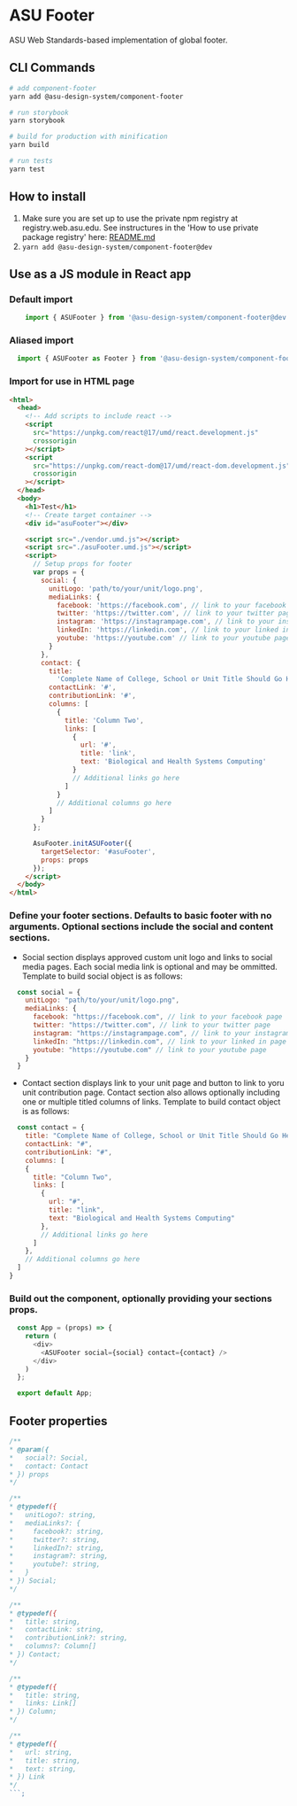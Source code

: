 # ASU Footer
ASU Web Standards-based implementation of global footer.

## CLI Commands

``` bash
# add component-footer
yarn add @asu-design-system/component-footer

# run storybook
yarn storybook

# build for production with minification
yarn build

# run tests
yarn test

```

## How to install

1. Make sure you are set up to use the private npm registry at registry.web.asu.edu. See instructures in the 'How to use private package registry' here: [README.md](../../README.md)
2. ```yarn add @asu-design-system/component-footer@dev```


## Use as a JS module in React app

### Default import
```JAVASCRIPT
    import { ASUFooter } from '@asu-design-system/component-footer@dev'
```

### Aliased import
```JAVASCRIPT
  import { ASUFooter as Footer } from '@asu-design-system/component-footer@dev'
```

### Import for use in HTML page
```HTML
<html>
  <head>
    <!-- Add scripts to include react -->
    <script
      src="https://unpkg.com/react@17/umd/react.development.js"
      crossorigin
    ></script>
    <script
      src="https://unpkg.com/react-dom@17/umd/react-dom.development.js"
      crossorigin
    ></script>
  </head>
  <body>
    <h1>Test</h1>
    <!-- Create target container -->
    <div id="asuFooter"></div>

    <script src="./vendor.umd.js"></script>
    <script src="./asuFooter.umd.js"></script>
    <script>
      // Setup props for footer
      var props = {
        social: {
          unitLogo: 'path/to/your/unit/logo.png',
          mediaLinks: {
            facebook: 'https://facebook.com', // link to your facebook page
            twitter: 'https://twitter.com', // link to your twitter page
            instagram: 'https://instagrampage.com', // link to your instagram page
            linkedIn: 'https://linkedin.com', // link to your linked in page
            youtube: 'https://youtube.com' // link to your youtube page
          }
        },
        contact: {
          title:
            'Complete Name of College, School or Unit Title Should Go Here',
          contactLink: '#',
          contributionLink: '#',
          columns: [
            {
              title: 'Column Two',
              links: [
                {
                  url: '#',
                  title: 'link',
                  text: 'Biological and Health Systems Computing'
                }
                // Additional links go here
              ]
            }
            // Additional columns go here
          ]
        }
      };

      AsuFooter.initASUFooter({
        targetSelector: '#asuFooter',
        props: props
      });
    </script>
  </body>
</html>

```

### Define your footer sections. Defaults to basic footer with no arguments. Optional sections include the social and content sections.

* Social section displays approved custom unit logo and links to social media pages. Each social media link is optional and may be ommitted. Template to build social object is as follows:

```JAVASCRIPT
  const social = {
    unitLogo: "path/to/your/unit/logo.png",
    mediaLinks: {
      facebook: "https://facebook.com", // link to your facebook page
      twitter: "https://twitter.com", // link to your twitter page
      instagram: "https://instagrampage.com", // link to your instagram page
      linkedIn: "https://linkedin.com", // link to your linked in page
      youtube: "https://youtube.com" // link to your youtube page
    }
  }
```

* Contact section displays link to your unit page and button to link to yoru unit contribution page. Contact section also allows optionally including one or multiple titled columns of links. Template to build contact object is as follows:

```JAVASCRIPT
  const contact = {
    title: "Complete Name of College, School or Unit Title Should Go Here",
    contactLink: "#",
    contributionLink: "#",
    columns: [
    {
      title: "Column Two",
      links: [
        {
          url: "#",
          title: "link",
          text: "Biological and Health Systems Computing"
        },
        // Additional links go here
      ]
    },
    // Additional columns go here
  ]
}
```

### Build out the component, optionally providing your sections props.

```JAVASCRIPT
  const App = (props) => {
    return (
      <div>
        <ASUFooter social={social} contact={contact} />
      </div>
    )
  };

  export default App;

```


## Footer properties


```JAVASCRIPT
/**
* @param({
*   social?: Social,
*   contact: Contact
* }) props
*/

/**
* @typedef({
*   unitLogo?: string,
*   mediaLinks?: {
*     facebook?: string,
*     twitter?: string,
*     linkedIn?: string,
*     instagram?: string,
*     youtube?: string,
*   }
* }) Social;
*/

/**
* @typedef({
*   title: string,
*   contactLink: string,
*   contributionLink?: string,
*   columns?: Column[]
* }) Contact;
*/

/**
* @typedef({
*   title: string,
*   links: Link[]
* }) Column;
*/

/**
* @typedef({
*   url: string,
*   title: string,
*   text: string,
* }) Link
*/
```;
